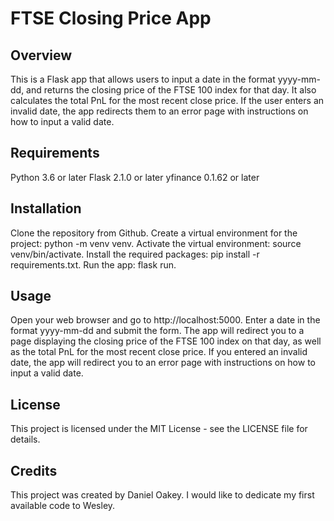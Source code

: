 # FTSE Closing Price App
## Overview
This is a Flask app that allows users to input a date in the format yyyy-mm-dd, and returns the closing price of the FTSE 100 index for that day. It also calculates the total PnL for the most recent close price. If the user enters an invalid date, the app redirects them to an error page with instructions on how to input a valid date.

## Requirements
Python 3.6 or later
Flask 2.1.0 or later
yfinance 0.1.62 or later

## Installation
Clone the repository from Github.
Create a virtual environment for the project: python -m venv venv.
Activate the virtual environment: source venv/bin/activate.
Install the required packages: pip install -r requirements.txt.
Run the app: flask run.

## Usage
Open your web browser and go to http://localhost:5000.
Enter a date in the format yyyy-mm-dd and submit the form.
The app will redirect you to a page displaying the closing price of the FTSE 100 index on that day, as well as the total PnL for the most recent close price.
If you entered an invalid date, the app will redirect you to an error page with instructions on how to input a valid date.

## License
This project is licensed under the MIT License - see the LICENSE file for details.

## Credits
This project was created by Daniel Oakey. I would like to dedicate my first available code to Wesley.
